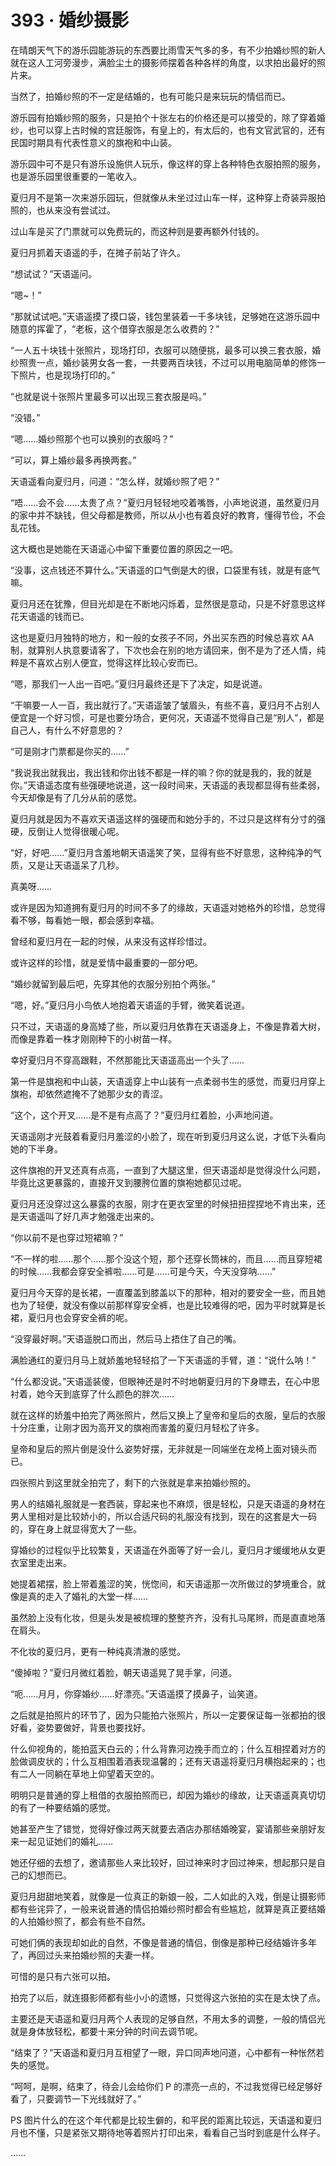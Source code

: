 # 393 · 婚纱摄影

在晴朗天气下的游乐园能游玩的东西要比雨雪天气多的多，有不少拍婚纱照的新人就在这人工河旁漫步，满脸尘土的摄影师摆着各种各样的角度，以求拍出最好的照片来。

当然了，拍婚纱照的不一定是结婚的，也有可能只是来玩玩的情侣而已。

游乐园有拍婚纱照的服务，只是拍个十张左右的价格还是可以接受的，除了穿着婚纱，也可以穿上古时候的宫廷服饰，有皇上的，有太后的，也有文官武官的，还有民国时期具有代表性意义的旗袍和中山装。

游乐园中可不是只有游乐设施供人玩乐，像这样的穿上各种特色衣服拍照的服务，也是游乐园里很重要的一笔收入。

夏归月不是第一次来游乐园玩，但就像从未坐过过山车一样，这种穿上奇装异服拍照的，也从来没有尝试过。

过山车是买了门票就可以免费玩的，而这种则是要再额外付钱的。

夏归月抓着天语遥的手，在摊子前站了许久。

“想试试？”天语遥问。

“嗯~！”

“那就试试吧。”天语遥摸了摸口袋，钱包里装着一千多块钱，足够她在这游乐园中随意的挥霍了，“老板，这个借穿衣服是怎么收费的？”

“一人五十块钱十张照片，现场打印，衣服可以随便挑，最多可以换三套衣服，婚纱照贵一点，婚纱装男女各一套，一共要两百块钱，不过可以用电脑简单的修饰一下照片，也是现场打印的。”

“也就是说十张照片里最多可以出现三套衣服是吗。”

“没错。”

“嗯……婚纱照那个也可以换别的衣服吗？”

“可以，算上婚纱最多再换两套。”

天语遥看向夏归月，问道：“怎么样，就婚纱照了吧？”

“唔……会不会……太贵了点？”夏归月轻轻地咬着嘴唇，小声地说道，虽然夏归月的家中并不缺钱，但父母都是教师，所以从小也有着良好的教育，懂得节俭，不会乱花钱。

这大概也是她能在天语遥心中留下重要位置的原因之一吧。

“没事，这点钱还不算什么。”天语遥的口气倒是大的很，口袋里有钱，就是有底气嘛。

夏归月还在犹豫，但目光却是在不断地闪烁着，显然很是意动，只是不好意思这样花天语遥的钱而已。

这也是夏归月独特的地方，和一般的女孩子不同，外出买东西的时候总喜欢 AA 制，就算别人执意要请客了，下次也会在别的地方请回来，倒不是为了还人情，纯粹是不喜欢占别人便宜，觉得这样比较心安而已。

“嗯，那我们一人出一百吧。”夏归月最终还是下了决定，如是说道。

“干嘛要一人一百，我出就行了。”天语遥皱了皱眉头，有些不喜，夏归月不占别人便宜是一个好习惯，可是也要分场合，更何况，天语遥不觉得自己是“别人”，都是自己人，有什么不好意思的？

“可是刚才门票都是你买的……”

“我说我出就我出，我出钱和你出钱不都是一样的嘛？你的就是我的，我的就是你。”天语遥态度有些强硬地说道，这一段时间来，天语遥的表现都显得有些柔弱，今天却像是有了几分从前的感觉。

夏归月就是因为不喜欢天语遥这样的强硬而和她分手的，不过只是这样有分寸的强硬，反倒让人觉得很暖心呢。

“好，好吧……”夏归月含羞地朝天语遥笑了笑，显得有些不好意思，这种纯净的气质，又是让天语遥呆了几秒。

真美呀……

或许是因为知道拥有夏归月的时间不多了的缘故，天语遥对她格外的珍惜，总觉得看不够，每看她一眼，都会感到幸福。

曾经和夏归月在一起的时候，从来没有这样珍惜过。

或许这样的珍惜，就是爱情中最重要的一部分吧。

“婚纱就留到最后吧，先穿其他的衣服分别拍个两张。”

“嗯，好。”夏归月小鸟依人地抱着天语遥的手臂，微笑着说道。

只不过，天语遥的身高矮了些，所以夏归月依靠在天语遥身上，不像是靠着大树，而像是靠着一株才刚刚种下的小树苗一样。

幸好夏归月不穿高跟鞋，不然那能比天语遥高出一个头了……

第一件是旗袍和中山装，天语遥穿上中山装有一点柔弱书生的感觉，而夏归月穿上旗袍，却依然遮掩不了她那少女的青涩。

“这个，这个开叉……是不是有点高了？”夏归月红着脸，小声地问道。

天语遥刚才光鼓着看夏归月羞涩的小脸了，现在听到夏归月这么说，才低下头看向她的下半身。

这件旗袍的开叉还真有点高，一直到了大腿这里，但天语遥却是觉得没什么问题，毕竟比这更暴露的，直接开叉到腰胯位置的旗袍她都见过呢。

夏归月还没穿过这么暴露的衣服，刚才在更衣室里的时候扭扭捏捏地不肯出来，还是天语遥叫了好几声才勉强走出来的。

“你以前不是也穿过短裙嘛？”

“不一样的啦……那个……那个没这个短，那个还穿长筒袜的，而且……而且穿短裙的时候……我都会穿安全裤啦……可是……可是今天，今天没穿呐……”

夏归月今天穿的是长裙，一直覆盖到膝盖以下的那种，相对的要安全一些，而且她也为了轻便，就没有像以前那样穿安全裤，也是比较难得的吧，因为平时就算是长裙，夏归月也会穿安全裤的呢。

“没穿最好啊。”天语遥脱口而出，然后马上捂住了自己的嘴。

满脸通红的夏归月马上就娇羞地轻轻掐了一下天语遥的手臂，道：“说什么呐！”

“什么都没说。”天语遥装傻，但眼神还是时不时地朝夏归月的下身瞟去，在心中思衬着，她今天到底穿了什么颜色的胖次……

就在这样的娇羞中拍完了两张照片，然后又换上了皇帝和皇后的衣服，皇后的衣服十分庄重，让刚才因为高开叉的旗袍而害羞的夏归月轻松了许多。

皇帝和皇后的照片倒是没什么姿势好摆，无非就是一同端坐在龙椅上面对镜头而已。

四张照片到这里就全拍完了，剩下的六张就是拿来拍婚纱照的。

男人的结婚礼服就是一套西装，穿起来也不麻烦，很是轻松，只是天语遥的身材在男人里相对是比较娇小的，所以合适尺码的礼服没有找到，现在的这套是大一码的，穿在身上就显得宽大了一些。

穿婚纱的过程似乎比较繁复，天语遥在外面等了好一会儿，夏归月才缓缓地从女更衣室里走出来。

她提着裙摆，脸上带着羞涩的笑，恍惚间，和天语遥那一次所做过的梦境重合，就像是真的走入了婚礼的大堂一样……

虽然脸上没有化妆，但是头发是被梳理的整整齐齐，没有扎马尾辫，而是直直地落在肩头。

不化妆的夏归月，更有一种纯真清澈的感觉。

“傻掉啦？”夏归月微红着脸，朝天语遥晃了晃手掌，问道。

“呃……月月，你穿婚纱……好漂亮。”天语遥摸了摸鼻子，讪笑道。

之后就是拍照片的环节了，因为只能拍六张照片，所以一定要保证每一张都拍的很好看，姿势要做好，背景也要找好。

什么仰视角的，能拍蓝天白云的；什么背靠河边挽手而立的；什么互相捏着对方的脸做调皮状的；什么互相围着酒表现温馨的；还有天语遥将夏归月横抱起来的；也有二人一同躺在草地上仰望着天空的。

明明只是普通的穿上租借的衣服拍照而已，却因为婚纱的缘故，让天语遥真真切切的有了一种要结婚的感觉。

她甚至产生了错觉，觉得好像过两天就要去酒店办那结婚晚宴，宴请那些亲朋好友来一起见证她们的婚礼……

她还仔细的去想了，邀请那些人来比较好，回过神来时才回过神来，想起那只是自己的幻想而已。

夏归月甜甜地笑着，就像是一位真正的新娘一般，二人如此的入戏，倒是让摄影师都有些诧异了，一般来说普通的情侣拍婚纱照时都会有些尴尬，就算是真正要结婚的人拍婚纱照了，都会有些不自然。

可她们俩的表现却如此的自然，不像是普通的情侣，倒像是那种已经结婚许多年了，再回过头来拍婚纱照的夫妻一样。

可惜的是只有六张可以拍。

拍完了以后，就连摄影师都有些小小的遗憾，只觉得这六张拍的实在是太快了点。

主要还是天语遥和夏归月两个人表现的足够自然，不用太多的调整，一般的情侣光就是身体放轻松，都要十来分钟的时间去调节呢。

“结束了？”天语遥和夏归月互相望了一眼，异口同声地问道，心中都有一种怅然若失的感觉。

“呵呵，是啊，结束了，待会儿会给你们 P 的漂亮一点的，不过我觉得已经足够好看了，只要调节一下光线就好了。”

PS 图片什么的在这个年代都是比较生僻的，和平民的距离比较远，天语遥和夏归月也不懂，只是紧张又期待地等着照片打印出来，看看自己当时到底是什么样子。

……
